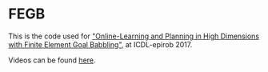 # FEGB
This is the code used for <a href="http://www.tech.plym.ac.uk/SoCCE/CRNS/APRIL/publications/finite-element-goal_FINAL_v.pdf">"Online-Learning and Planning in High Dimensions with Finite Element Goal Babbling"</a>, at ICDL-epirob 2017.

Videos can be found <a href="http://pontusloviken.com/icdl-epirob-2017">here</a>.
